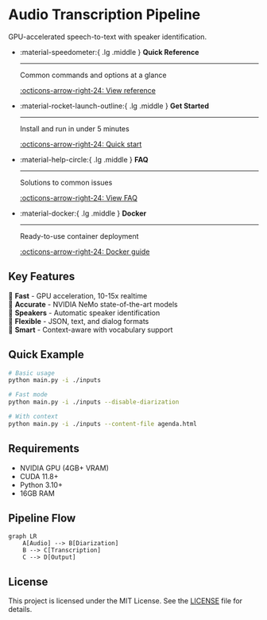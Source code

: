 # Audio Transcription Pipeline

GPU-accelerated speech-to-text with speaker identification.

<div class="grid cards" markdown>

-   :material-speedometer:{ .lg .middle } __Quick Reference__

    ---

    Common commands and options at a glance

    [:octicons-arrow-right-24: View reference](quick-reference.md)

-   :material-rocket-launch-outline:{ .lg .middle } __Get Started__

    ---

    Install and run in under 5 minutes

    [:octicons-arrow-right-24: Quick start](getting-started/quickstart.md)

-   :material-help-circle:{ .lg .middle } __FAQ__

    ---

    Solutions to common issues

    [:octicons-arrow-right-24: View FAQ](faq.md)

-   :material-docker:{ .lg .middle } __Docker__

    ---

    Ready-to-use container deployment

    [:octicons-arrow-right-24: Docker guide](deployment/docker.md)

</div>

## Key Features

🚀 **Fast** - GPU acceleration, 10-15x realtime  
🎯 **Accurate** - NVIDIA NeMo state-of-the-art models  
👥 **Speakers** - Automatic speaker identification  
📝 **Flexible** - JSON, text, and dialog formats  
🔧 **Smart** - Context-aware with vocabulary support  

## Quick Example

```bash
# Basic usage
python main.py -i ./inputs

# Fast mode  
python main.py -i ./inputs --disable-diarization

# With context
python main.py -i ./inputs --content-file agenda.html
```

## Requirements

- NVIDIA GPU (4GB+ VRAM)
- CUDA 11.8+
- Python 3.10+
- 16GB RAM

## Pipeline Flow

```mermaid
graph LR
    A[Audio] --> B[Diarization]
    B --> C[Transcription]
    C --> D[Output]
```

## License

This project is licensed under the MIT License. See the [LICENSE](https://github.com/yourusername/audio_aigented/blob/main/LICENSE) file for details.